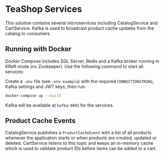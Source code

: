 # TeaShop Services

This solution contains several microservices including CatalogService and CartService. Kafka is used to broadcast product cache updates from the catalog to consumers.

## Running with Docker

Docker Compose includes SQL Server, Redis and a Kafka broker running in KRaft mode (no Zookeeper). Use the following command to start all services:

Create a `.env` file (see `.env.example`) with the required `CONNECTIONSTRING`,
Kafka settings and JWT keys, then run:

```bash
docker-compose up --build
```

Kafka will be available at `kafka:9092` for the services.

## Product Cache Events

CatalogService publishes a `ProductCacheEvent` with a list of all products whenever the application starts or when products are created, updated or deleted. CartService listens to this topic and keeps an in-memory cache which is used to validate product IDs before items can be added to a cart.

